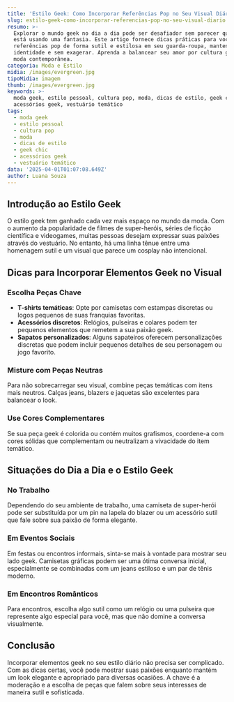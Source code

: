 ```yaml
---
title: 'Estilo Geek: Como Incorporar Referências Pop no Seu Visual Diário'
slug: estilo-geek-como-incorporar-referencias-pop-no-seu-visual-diario
resumo: >-
  Explorar o mundo geek no dia a dia pode ser desafiador sem parecer que você
  está usando uma fantasia. Este artigo fornece dicas práticas para você usar
  referências pop de forma sutil e estilosa em seu guarda-roupa, mantendo sua
  identidade e sem exagerar. Aprenda a balancear seu amor por cultura geek com a
  moda contemporânea.
categoria: Moda e Estilo
midia: /images/evergreen.jpg
tipoMidia: imagem
thumb: /images/evergreen.jpg
keywords: >-
  moda geek, estilo pessoal, cultura pop, moda, dicas de estilo, geek chic,
  acessórios geek, vestuário temático
tags:
  - moda geek
  - estilo pessoal
  - cultura pop
  - moda
  - dicas de estilo
  - geek chic
  - acessórios geek
  - vestuário temático
data: '2025-04-01T01:07:08.649Z'
author: Luana Souza
---
```


## Introdução ao Estilo Geek
O estilo geek tem ganhado cada vez mais espaço no mundo da moda. Com o aumento da popularidade de filmes de super-heróis, séries de ficção científica e videogames, muitas pessoas desejam expressar suas paixões através do vestuário. No entanto, há uma linha tênue entre uma homenagem sutil e um visual que parece um cosplay não intencional.

## Dicas para Incorporar Elementos Geek no Visual
### Escolha Peças Chave
- **T-shirts temáticas**: Opte por camisetas com estampas discretas ou logos pequenos de suas franquias favoritas.
- **Acessórios discretos**: Relógios, pulseiras e colares podem ter pequenos elementos que remetem a sua paixão geek.
- **Sapatos personalizados**: Alguns sapateiros oferecem personalizações discretas que podem incluir pequenos detalhes de seu personagem ou jogo favorito.

### Misture com Peças Neutras
Para não sobrecarregar seu visual, combine peças temáticas com itens mais neutros. Calças jeans, blazers e jaquetas são excelentes para balancear o look.

### Use Cores Complementares
Se sua peça geek é colorida ou contém muitos grafismos, coordene-a com cores sólidas que complementam ou neutralizam a vivacidade do item temático.

## Situações do Dia a Dia e o Estilo Geek
### No Trabalho
Dependendo do seu ambiente de trabalho, uma camiseta de super-herói pode ser substituída por um pin na lapela do blazer ou um acessório sutil que fale sobre sua paixão de forma elegante.

### Em Eventos Sociais
Em festas ou encontros informais, sinta-se mais à vontade para mostrar seu lado geek. Camisetas gráficas podem ser uma ótima conversa inicial, especialmente se combinadas com um jeans estiloso e um par de tênis moderno.

### Em Encontros Românticos
Para encontros, escolha algo sutil como um relógio ou uma pulseira que represente algo especial para você, mas que não domine a conversa visualmente.

## Conclusão
Incorporar elementos geek no seu estilo diário não precisa ser complicado. Com as dicas certas, você pode mostrar suas paixões enquanto mantém um look elegante e apropriado para diversas ocasiões. A chave é a moderação e a escolha de peças que falem sobre seus interesses de maneira sutil e sofisticada.
